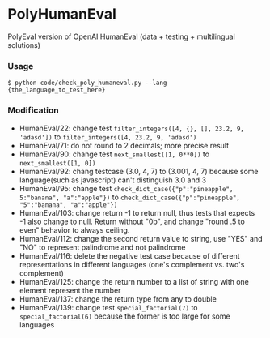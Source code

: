 # PolyHumanEval
PolyEval version of OpenAI HumanEval (data + testing + multilingual solutions)

### Usage
```
$ python code/check_poly_humaneval.py --lang {the_language_to_test_here}
```


### Modification 
- HumanEval/22: change test `filter_integers([4, {}, [], 23.2, 9, 'adasd'])` to `filter_integers([4, 23.2, 9, 'adasd')`
- HumanEval/71: do not round to 2 decimals; more precise result
- HumanEval/90: change test `next_smallest([1, 0**0])` to `next_smallest([1, 0])`
- HumanEval/92: chang testcase (3.0, 4, 7) to (3.001, 4, 7) because some language(such as javascript) can't distinguish 3.0 and 3
- HumanEval/95: change test `check_dict_case({"p":"pineapple", 5:"banana", "a":"apple"})` to `check_dict_case({"p":"pineapple", "5":"banana", "a":"apple"})`
- HumanEval/103: change return -1 to return null, thus tests that expects -1 also change to null. Return without "0b", and change "round .5 to even" behavior to always ceiling.
- HumanEval/112: change the second return value to string, use "YES" and "NO" to represent palindrome and not palindrome
- HumanEval/116: delete the negative test case because of different representations in different languages (one's complement vs. two's complement)
- HumanEval/125: change the return number to a list of string with one element represent the number
- HumanEval/137: change the return type from any to double
- HumanEval/139: change test `special_factorial(7)` to `special_factorial(6)` because the former is too large for some languages

